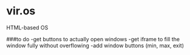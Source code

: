 # vir.os
HTML-based OS

###to do
-get buttons to actually open windows
-get iframe to fill the window fully without overflowing
-add window buttons (min, max, exit)